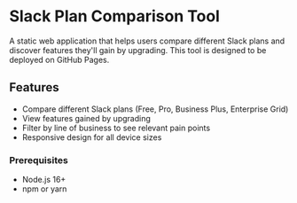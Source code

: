# Slack Plan Comparison Tool

A static web application that helps users compare different Slack plans and discover features they'll gain by upgrading. This tool is designed to be deployed on GitHub Pages.

## Features

- Compare different Slack plans (Free, Pro, Business Plus, Enterprise Grid)
- View features gained by upgrading
- Filter by line of business to see relevant pain points
- Responsive design for all device sizes

### Prerequisites

- Node.js 16+
- npm or yarn

